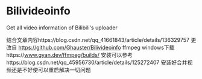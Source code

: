 # Bilivideoinfo
Get all video information of Bilibili's uploader

结合文章内容https://blog.csdn.net/qq_41661843/article/details/136329757
更改自 https://github.com/Ghauster/Bilivideoinfo
ffmpeg windows下载https://www.gyan.dev/ffmpeg/builds/
安装可以参考https://blog.csdn.net/qq_45956730/article/details/125272407
安装好合并视频还是不好使可以重启解决一切问题
